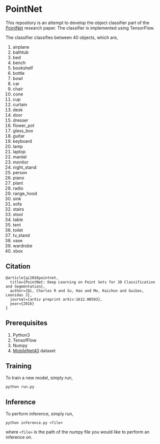 # PointNet
This repository is an attempt to develop the object classifier part of the [PointNet](https://arxiv.org/abs/1612.00593) research paper. The classifier is implemented using TensorFlow.

The classifier classifies between 40 objects, which are,
1. airplane
1. bathtub 
3. bed
4. bench 
5. bookshelf
6. bottle
7. bowl 
8. car 
9. chair
10. cone 
11. cup
12. curtain
13. desk
14. door
15. dresser
16. flower_pot 
17. glass_box
18. guitar
19. keyboard
20. lamp
21. laptop
22. mantel
23. monitor
24. night_stand
25. person
26. piano
27. plant
28. radio
29. range_hood
30. sink
31. sofa
32. stairs
33. stool
34. table
35. tent
36. toilet
37. tv_stand
38. vase
39. wardrobe 
40. xbox

## Citation
```
@article{qi2016pointnet,
  title={PointNet: Deep Learning on Point Sets for 3D Classification and Segmentation},
  author={Qi, Charles R and Su, Hao and Mo, Kaichun and Guibas, Leonidas J},
  journal={arXiv preprint arXiv:1612.00593},
  year={2016}
}
```

## Prerequisites
1. Python3
2. TensofFlow
3. Numpy
4. [MobileNet40](https://drive.google.com/uc?id=1l-e6CLERqxLfExwoYlMM0K2Vq4gVrz_r) dataset

## Training
To train a new model, simply run,
```
python run.py
```

## Inference
To perform inference, simply run,
```
python inference.py <file>
```
where `<file>` is the path of the numpy file you would like to perform an inference on.